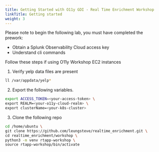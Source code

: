 ```yaml
---
title: Getting Started with O11y GDI - Real Time Enrichment Workshop
linkTitle: Getting started
weight: 3
---
```


Please note to begin the following lab, you must have completed the prework:

- Obtain a Splunk Observability Cloud access key
- Understand cli commands

Follow these steps if using O11y Workshop EC2 instances

1. Verify yelp data files are present

``` bash
ll /var/appdata/yelp*
```

2. Export the following variables.

``` bash
export ACCESS_TOKEN=<your-access-token> \
export REALM=<your-o11y-cloud-realm> \
export clusterName=<your-k8s-cluster> 
```

3. Clone the following repo
``` bash
cd /home/ubuntu \
git clone https://github.com/leungsteve/realtime_enrichment.git \
cd realtime_enrichment/workshop \
python3 -m venv rtapp-workshop \
source rtapp-workshop/bin/activate
```
